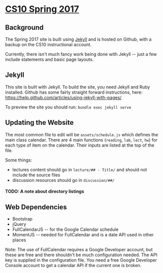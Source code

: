 # [CS10 Spring 2017][site]

[site]: http://cs10.org/fa16

## Background
The Spring 2017 site is built using [Jekyll](jekyllrb.com) and is hosted on Github, with a backup on the CS10 instructional account.

Currently, there isn't much fancy work being done with Jekyll -- just a few include statements and basic page layouts.

## Jekyll
This site is built with Jekyll. To build the site, you need Jekyll and Ruby installed. Github has some fairly straight forward instructions, here:
https://help.github.com/articles/using-jekyll-with-pages/

To preview the site you should run:
`bundle exec jekyll serve`

## Updating the Website

The most common file to edit will be `assets/schedule.js` which defines the main class calendar. There are 4 main functions (`reading`, `lab`, `lect`, `hw`) for each type of item on the calendar. Their inputs are listed at the top of the file.

Some things:
* lectures content should go in `lecture/## - Title/` and should not include the source files
* discussion resources should go in `discussion/##/`

#### TODO: A note about directory listings


## Web Dependencies

* Bootstrap
* jQuery
* FullCalendarJS -- for the Google Calendar schedule
* MomentJS -- needed for FullCalendar and is a date API used in other places

Note: The use of FullCalendar requires a Google Developer account, but these are free and there shouldn't be much configuration needed. The API key is supplied in the configuration file. You need a free Google Developer Console account to get a calendar API if the current one is broken.
